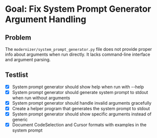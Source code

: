 # Goal: Fix System Prompt Generator Argument Handling

## Problem
The `modernizer/system_prompt_generator.py` file does not provide proper info about arguments when run directly. It lacks command-line interface and argument parsing.

## Testlist
- [x] System prompt generator should show help when run with --help
- [x] System prompt generator should generate system prompt to stdout when run without arguments
- [x] System prompt generator should handle invalid arguments gracefully
- [x] Create a helper program that generates the system prompt to stdout
- [x] System prompt generator should show specific arguments instead of generic <arguments>
- [x] Document CodeSelection and Cursor formats with examples in the system prompt